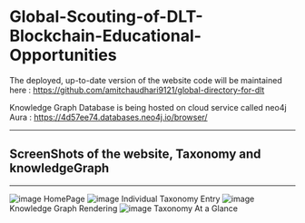 # Global-Scouting-of-DLT-Blockchain-Educational-Opportunities
The deployed, up-to-date version of the website code will be maintained here : https://github.com/amitchaudhari9121/global-directory-for-dlt 

Knowledge Graph Database is being hosted on cloud service called neo4j Aura : https://4d57ee74.databases.neo4j.io/browser/


---
## ScreenShots of the website, Taxonomy and knowledgeGraph
---
![image](https://user-images.githubusercontent.com/21289530/131874357-6202801a-e57b-46d4-8c31-754d4f701374.png)
HomePage
![image](https://user-images.githubusercontent.com/21289530/131874462-5534043c-89d3-4bb0-9012-ee02a6b1ac40.png)
Individual Taxonomy Entry
![image](https://user-images.githubusercontent.com/21289530/131874601-8efaba9f-2a90-46f0-8ac5-f42eafae5046.png)
Knowledge Graph Rendering
![image](https://user-images.githubusercontent.com/21289530/131874672-661d261e-4c99-4383-ae5a-afed8ff705ff.png)
Taxonomy At a Glance
